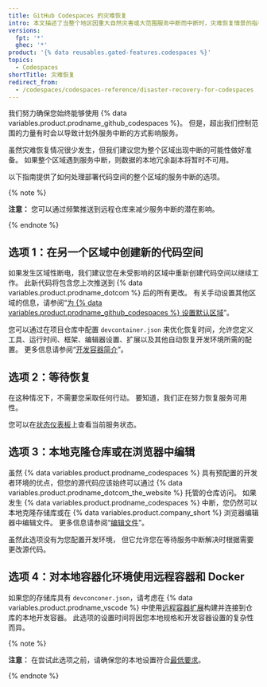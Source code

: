 ```yaml
---
title: GitHub Codespaces 的灾难恢复
intro: 本文描述了当整个地区因重大自然灾害或大范围服务中断而中断时，灾难恢复情景的指导。
versions:
  fpt: '*'
  ghec: '*'
product: '{% data reusables.gated-features.codespaces %}'
topics:
  - Codespaces
shortTitle: 灾难恢复
redirect_from:
  - /codespaces/codespaces-reference/disaster-recovery-for-codespaces
---
```


我们努力确保您始终能够使用 {% data variables.product.prodname_github_codespaces %}。 但是，超出我们控制范围的力量有时会以导致计划外服务中断的方式影响服务。

虽然灾难恢复情况很少发生，但我们建议您为整个区域出现中断的可能性做好准备。 如果整个区域遇到服务中断，则数据的本地冗余副本将暂时不可用。

以下指南提供了如何处理部署代码空间的整个区域的服务中断的选项。

{% note %}

**注意：** 您可以通过频繁推送到远程仓库来减少服务中断的潜在影响。

{% endnote %}

## 选项 1：在另一个区域中创建新的代码空间

如果发生区域性断电，我们建议您在未受影响的区域中重新创建代码空间以继续工作。 此新代码将包含您上次推送到 {% data variables.product.prodname_dotcom %} 后的所有更改。 有关手动设置其他区域的信息，请参阅“[为 {% data variables.product.prodname_github_codespaces %} 设置默认区域](/codespaces/customizing-your-codespace/setting-your-default-region-for-github-codespaces)”。

您可以通过在项目仓库中配置 `devcontainer.json` 来优化恢复时间，允许您定义工具、运行时间、框架、编辑器设置、扩展以及其他自动恢复开发环境所需的配置。 更多信息请参阅“[开发容器简介](/codespaces/setting-up-your-codespace/configuring-codespaces-for-your-project)”。

## 选项 2：等待恢复

在这种情况下，不需要您采取任何行动。 要知道，我们正在努力恢复服务可用性。

您可以在[状态仪表板](https://www.githubstatus.com/)上查看当前服务状态。

## 选项 3：本地克隆仓库或在浏览器中编辑

虽然 {% data variables.product.prodname_codespaces %} 具有预配置的开发者环境的优点，但您的源代码应该始终可以通过 {% data variables.product.prodname_dotcom_the_website %} 托管的仓库访问。 如果发生 {% data variables.product.prodname_codespaces %} 中断，您仍然可以本地克隆存储库或在 {% data variables.product.company_short %} 浏览器编辑器中编辑文件。 更多信息请参阅“[编辑文件](/repositories/working-with-files/managing-files/editing-files)”。

虽然此选项没有为您配置开发环境， 但它允许您在等待服务中断解决时根据需要更改源代码。

## 选项 4：对本地容器化环境使用远程容器和 Docker

如果您的存储库具有 `devconconer.json`，请考虑在 {% data variables.product.prodname_vscode %} 中使用[远程容器扩展](https://code.visualstudio.com/docs/remote/containers#_quick-start-open-a-git-repository-or-github-pr-in-an-isolated-container-volume)构建并连接到仓库的本地开发容器。 此选项的设置时间将因您本地规格和开发容器设置的复杂性而异。

{% note %}

**注意：** 在尝试此选项之前，请确保您的本地设置符合[最低要求](https://code.visualstudio.com/docs/remote/containers#_system-requirements)。

{% endnote %}
